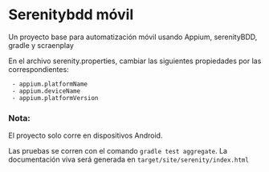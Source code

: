# Serenitybdd móvil
Un proyecto base para automatización móvil usando Appium, serenityBDD, gradle y scraenplay 

En el archivo serenity.properties, cambiar las siguientes propiedades por las correspondientes:
```
 - appium.platformName
 - appium.deviceName
 - appium.platformVersion
```

### Nota:
El proyecto solo corre en dispositivos Android.

Las pruebas se corren con el comando `gradle test aggregate`.
La documentación viva será generada en `target/site/serenity/index.html`
